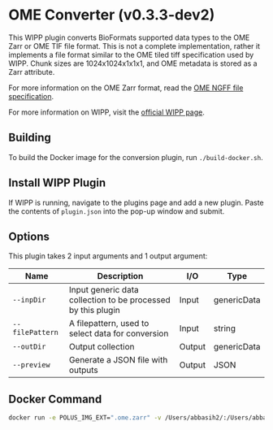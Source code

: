 # OME Converter (v0.3.3-dev2)

This WIPP plugin converts BioFormats supported data types to the
OME Zarr or OME TIF file format. This is not a complete implementation, rather it implements a file
format similar to the OME tiled tiff specification used by WIPP. Chunk sizes
are 1024x1024x1x1x1, and OME metadata is stored as a Zarr attribute.

For more information on the OME Zarr format, read the
[OME NGFF file specification](https://ngff.openmicroscopy.org/latest/).

For more information on WIPP, visit the
[official WIPP page](https://isg.nist.gov/deepzoomweb/software/wipp).

## Building

To build the Docker image for the conversion plugin, run
`./build-docker.sh`.

## Install WIPP Plugin

If WIPP is running, navigate to the plugins page and add a new plugin. Paste the
contents of `plugin.json` into the pop-up window and submit.

## Options

This plugin takes 2 input arguments and 1 output argument:

| Name             | Description                                                  | I/O    | Type        |
|------------------|--------------------------------------------------------------|--------|-------------|
| `--inpDir`       | Input generic data collection to be processed by this plugin | Input  | genericData |
| `--filePattern`  | A filepattern, used to select data for conversion            | Input  | string      |
| `--outDir`       | Output collection                                            | Output | genericData |
| `--preview`      | Generate a JSON file with outputs                            | Output | JSON        |

## Docker Command

```bash
docker run -e POLUS_IMG_EXT=".ome.zarr" -v /Users/abbasih2/:/Users/abbasih2/ polusai/ome-converter-tool:0.3.3-dev2 --inpDir=/Users/path/to/Images/ --filePattern=".*.tif" --outDir=/Users/path/to/outputs
